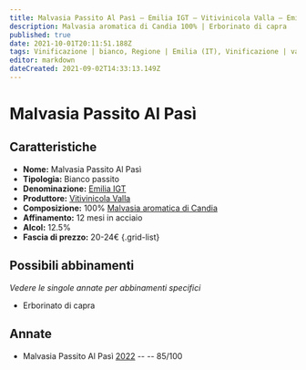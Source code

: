 ```yaml
---
title: Malvasia Passito Al Pasì – Emilia IGT – Vitivinicola Valla – Emilia (IT) – 20-24€ – 3★
description: Malvasia aromatica di Candia 100% | Erborinato di capra
published: true
date: 2021-10-01T20:11:51.188Z
tags: Vinificazione | bianco, Regione | Emilia (IT), Vinificazione | varietale, Vinificazione | passito, Valutazioni | 3 stelle, Vitigni | Malvasia di Candia aromatica, Prezzi | 20-24€, Alimento | formaggi, 
editor: markdown
dateCreated: 2021-09-02T14:33:13.149Z
---
```


# Malvasia Passito Al Pasì

## Caratteristiche
- **Nome:** Malvasia Passito Al Pasì
- **Tipologia:** Bianco passito
- **Denominazione:** [Emilia IGT](/denominazioni/Italia/Emilia/IGT/Emilia)
- **Produttore:** [Vitivinicola Valla](/produttori/Italia/Emilia/Vitivinicola-Valla) 
- **Composizione:** 100% [Malvasia aromatica di Candia](/vitigni/Italia/malvasia-di-candia-aromatica)
- **Affinamento:** 12 mesi in acciaio
- **Alcol:** 12.5%
- **Fascia di prezzo:** 20-24€
{.grid-list}

## Possibili abbinamenti
*Vedere le singole annate per abbinamenti specifici*

- Erborinato di capra


## Annate
- Malvasia Passito Al Pasì [2022](/vini/Italia/Emilia/Vitivinicola-Valla/Malvasia-Passito-Al-Pasi/2022) -- <span class="star-3"></span> -- 85/100

